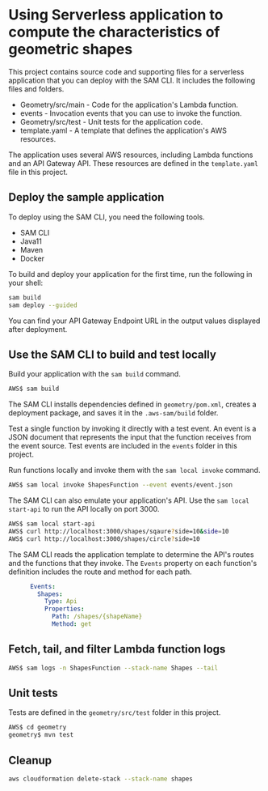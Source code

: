 # Using Serverless application to compute the characteristics of geometric shapes

This project contains source code and supporting files for a serverless application that you can deploy with the SAM CLI. It includes the following files and folders.

- Geometry/src/main - Code for the application's Lambda function.
- events - Invocation events that you can use to invoke the function.
- Geometry/src/test - Unit tests for the application code. 
- template.yaml - A template that defines the application's AWS resources.

The application uses several AWS resources, including Lambda functions and an API Gateway API. These resources are defined in the `template.yaml` file in this project.

## Deploy the sample application

To deploy using the SAM CLI, you need the following tools.

* SAM CLI
* Java11
* Maven
* Docker

To build and deploy your application for the first time, run the following in your shell:

```bash
sam build
sam deploy --guided
```
You can find your API Gateway Endpoint URL in the output values displayed after deployment.

## Use the SAM CLI to build and test locally

Build your application with the `sam build` command.

```bash
AWS$ sam build
```

The SAM CLI installs dependencies defined in `geometry/pom.xml`, creates a deployment package, and saves it in the `.aws-sam/build` folder.

Test a single function by invoking it directly with a test event. An event is a JSON document that represents the input that the function receives from the event source. Test events are included in the `events` folder in this project.

Run functions locally and invoke them with the `sam local invoke` command.

```bash
AWS$ sam local invoke ShapesFunction --event events/event.json
```

The SAM CLI can also emulate your application's API. Use the `sam local start-api` to run the API locally on port 3000.

```bash
AWS$ sam local start-api
AWS$ curl http://localhost:3000/shapes/sqaure?side=10&side=10
AWS$ curl http://localhost:3000/shapes/circle?side=10
```

The SAM CLI reads the application template to determine the API's routes and the functions that they invoke. The `Events` property on each function's definition includes the route and method for each path.

```yaml
      Events:
        Shapes:
          Type: Api
          Properties:
            Path: /shapes/{shapeName}
            Method: get
```

## Fetch, tail, and filter Lambda function logs

```bash
AWS$ sam logs -n ShapesFunction --stack-name Shapes --tail
```

## Unit tests

Tests are defined in the `geometry/src/test` folder in this project.

```bash
AWS$ cd geometry
geometry$ mvn test
```

## Cleanup

```bash
aws cloudformation delete-stack --stack-name shapes
```